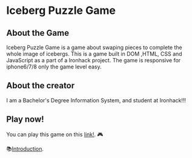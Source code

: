 # Iceberg Puzzle Game 

## About the Game
Iceberg Puzzle Game is a game about swaping pieces to complete the whole image of icebergs.  This is a game built in DOM ,HTML, CSS and JavaScript as a part of a Ironhack project.
The game is responsive for iphone6/7/8 only the game level easy.

## About the creator
I am a Bachelor's Degree Information System, and student at Ironhack!!!

## Play now!
You can play this game on this [link!](https://danielazulay.github.io/Puzzle-Game-/). :video_game:


:books:[Introduction](https://docs.google.com/presentation/d/110GKO00PMzRrFdJ9rSgGF_a_F_GFUosx2kXEnemi-nQ/edit?usp=sharing).

